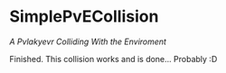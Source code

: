 # SimplePvECollision
*A Pvlakyevr Colliding With the Enviroment*


Finished.  This collision works and is done... Probably :D
